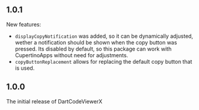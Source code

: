 ## 1.0.1

New features:

- `displayCopyNotification` was added, so it can be dynamically adjusted, wether a notification should be shown when
  the copy button was pressed. Its disabled by default, so this package can work with CupertinoApps without need for adjustments.
- `copyButtonReplacement` allows for replacing the default copy button that is used.

## 1.0.0

The initial release of DartCodeViewerX
